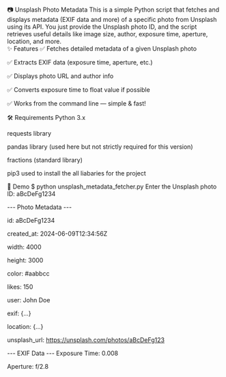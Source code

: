 📷 Unsplash Photo Metadata 
This is a simple Python script that fetches and displays metadata (EXIF data and more) of a specific photo from Unsplash using its API.
You just provide the Unsplash photo ID, and the script retrieves useful details like image size, author, exposure time, aperture, location, and more.     
✨ Features
✅ Fetches detailed metadata of a given Unsplash photo

✅ Extracts EXIF data (exposure time, aperture, etc.)

✅ Displays photo URL and author info

✅ Converts exposure time to float value if possible

✅ Works from the command line — simple & fast!



	
🛠️ Requirements
Python 3.x

requests library

pandas library (used here but not strictly required for this version)

fractions (standard library)

pip3 used to install the all liabaries for the project

🚀 Demo
$ python unsplash_metadata_fetcher.py
Enter the Unsplash photo ID: aBcDeFg1234

--- Photo Metadata ---

id: aBcDeFg1234

created_at: 2024-06-09T12:34:56Z

width: 4000

height: 3000

color: #aabbcc

likes: 150

user: John Doe

exif: {...}

location: {...}

unsplash_url: https://unsplash.com/photos/aBcDeFg123


--- EXIF Data ---
Exposure Time: 0.008

Aperture: f/2.8
